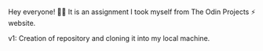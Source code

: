 Hey everyone! 👋🏻
It is an assignment I took myself from The Odin Projects ⚡ website.

v1: Creation of repository and cloning it into my local machine.
